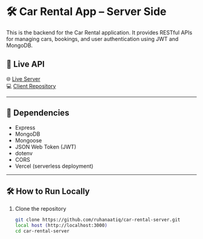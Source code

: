 # 🛠️ Car Rental App – Server Side

This is the backend for the Car Rental application. It provides RESTful APIs for managing cars, bookings, and user authentication using JWT and MongoDB.

## 🔗 Live API

🌐 [Live Server]((https://car-rental-169b3.web.app/))  
💻 [Client Repository]((https://github.com/ruhanaatiq/b11a11-client-side-ruhanaatiq))

---

## 🧩 Dependencies

- Express
- MongoDB
- Mongoose
- JSON Web Token (JWT)
- dotenv
- CORS
- Vercel (serverless deployment)

---

## 🛠 How to Run Locally

1. Clone the repository
   ```bash
   git clone https://github.com/ruhanaatiq/car-rental-server.git
   local host (http://localhost:3000)
   cd car-rental-server
